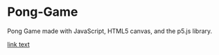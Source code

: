 # Pong-Game
Pong Game made with JavaScript, HTML5 canvas, and the p5.js library. 

<a href="url">link text</a>
